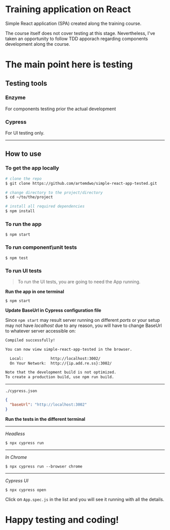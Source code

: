 # Training application on React

Simple React application (SPA) created along the training course.

The course itself does not cover testing at this stage. Nevertheless, I've taken an opportunity to follow TDD apporach regarding components development along the course.

# The main point here is testing
## Testing tools

### Enzyme
For components testing prior the actual development

### Cypress
For UI testing only.

---
## How to use
### To get the app locally
```bash
# clone the repo
$ git clone https://github.com/artemdwo/simple-react-app-tested.git

# change directory to the project/directory
$ cd ~/to/the/project

# install all required dependencies
$ npm install
```

### To run the app
```
$ npm start
```

### To run component\unit tests
```
$ npm test
```

### To run UI tests
> To run the UI tests, you are going to need the App running. 

**Run the app in one terminal**
```
$ npm start
```

**Update BaseUrl in Cypress configuration file**

Since `npm start` may result server running on different _ports_ or your setup may not have _localhost_ due to any reason, you will have to change BaseUrl to whatever server accessible on:
```bash
Compiled successfully!

You can now view simple-react-app-tested in the browser.

  Local:            http://localhost:3002/
  On Your Network:  http://{ip.add.re.ss}:3002/

Note that the development build is not optimized.
To create a production build, use npm run build.
```

---
`./cypress.json`
```json
{
  "baseUrl": "http://localhost:3002"
}
```

**Run the tests in the different terminal**

---
*Headless*
```
$ npx cypress run
```
---
*In Chrome*
```
$ npx cypress run --browser chrome
```
---
*Cypress UI*
```
$ npx cypress open
```
Click on `App.spec.js` in the list and you will see it running with all the details.

# Happy testing and coding!
